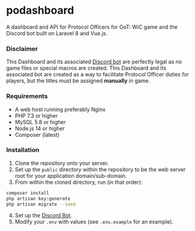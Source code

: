 # podashboard

A dashboard and API for Protocol Officers for GoT: WiC game and the Discord bot built on Laravel 8 and Vue.js.

### Disclaimer
This Dashboard and its associated [Discord bot](https://github.com/eugenebednik/po-bot) are perfectly legal as no game files or special macros are created. This Dashboard and its associated bot are created as a way to facilitate Protocol Officer duties for players, but the titles must be assigned __manually__ in game.


### Requirements
* A web host running preferably Nginx
* PHP 7.3 or higher 
* MySQL 5.8 or higher
* Node.js 14 or higher
* Composer (latest)

### Installation
1. Clone the repository onto your server.
2. Set up the `public` directory within the repository to be the web server root for your application domain/sub-domain.
3. From within the cloned directory, run (in that order):
```bash
composer install
php artisan key:generate
php artisan migrate --seed
```
4. Set up the [Discord Bot](https://github.com/eugenebednik/po-bot).
5. Modify your `.env` with values (see `.env.example` for an example).
